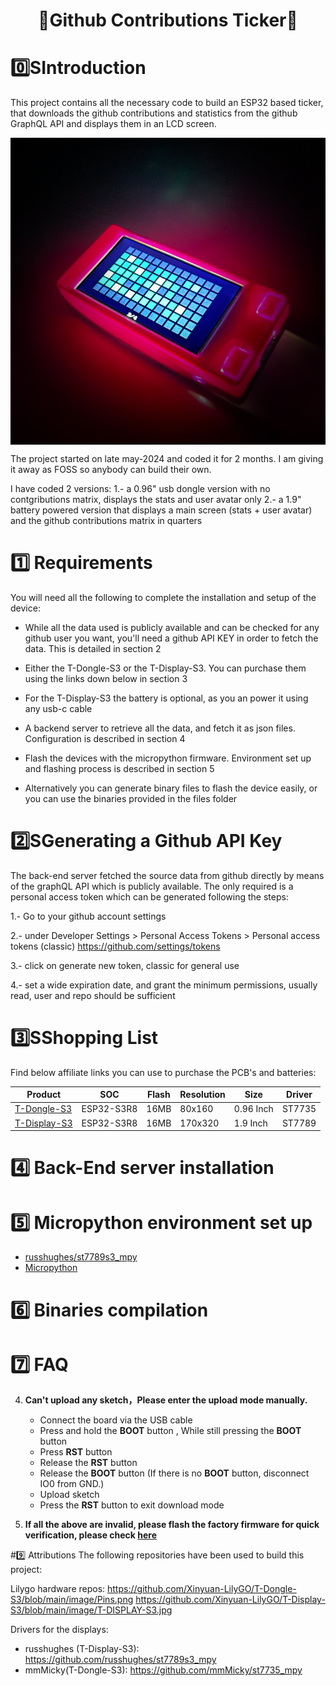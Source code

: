 <h1 align = "center"> 🌟Github Contributions Ticker🌟</h1>

# 0️⃣SIntroduction
This project contains all the necessary code to build an ESP32 based ticker, that downloads the github contributions and statistics from the github GraphQL API and displays them in an LCD screen.

<img src="img/ticker-black.png" align="center">


The project started on late may-2024 and coded it for 2 months. I am giving it away as FOSS so anybody can build their own.


I have coded 2 versions:
1.- a 0.96" usb dongle version with no contgributions matrix, displays the stats and user avatar only
2.- a 1.9" battery powered version that displays a main screen (stats + user avatar) and the github contributions matrix in quarters


# 1️⃣  Requirements
You will need all the following to complete the installation and setup of the device:

- While all the data used is publicly available and can be checked for any github user you want, you'll need a github API KEY in order to fetch the data. This is detailed in section 2

- Either the T-Dongle-S3 or the T-Display-S3. You can purchase them using the links down below in section 3

- For the T-Display-S3 the battery is optional, as you an power it using any usb-c cable

- A backend server to retrieve all the data, and fetch it as json files. Configuration is described in section 4

- Flash the devices with the micropython firmware. Environment set up and flashing process is described in section 5

- Alternatively you can generate binary files to flash the device easily, or you can use the binaries provided in the files folder


# 2️⃣SGenerating a Github API Key
The back-end server fetched the source data from github directly by means of the graphQL API which is publicly available. The only required is a personal access token which can be generated following the steps:

1.- Go to your github account settings

2.- under Developer Settings > Personal Access Tokens > Personal access tokens (classic) https://github.com/settings/tokens

3.- click on generate new token, classic for general use

4.- set a wide expiration date, and grant the minimum permissions, usually read, user and repo should be sufficient


# 3️⃣SShopping List
Find below affiliate links you can use to purchase the PCB's and batteries:

| Product                 | SOC        | Flash | Resolution | Size      | Driver    |
| ----------------------- | ---------- | ----- | ---------- | --------  | --------  |
| [T-Dongle-S3][1]        | ESP32-S3R8 | 16MB  | 80x160     | 0.96 Inch | ST7735    |
| [T-Display-S3][2]       | ESP32-S3R8 | 16MB  | 170x320    | 1.9 Inch  | ST7789    |

[1]: https://www.aliexpress.us/item/3256804673688886.html
[2]: https://www.aliexpress.us/item/3256804310228562.html


# 4️⃣  Back-End server installation



# 5️⃣  Micropython environment set up

* [russhughes/st7789s3_mpy](https://github.com/russhughes/st7789s3_mpy)
* [Micropython](https://github.com/Xinyuan-LilyGO/lilygo-micropython)




# 6️⃣  Binaries compilation


# 7️⃣ FAQ

4. **Can't upload any sketch，Please enter the upload mode manually.**
   * Connect the board via the USB cable
   * Press and hold the **BOOT** button , While still pressing the **BOOT** button
   * Press **RST** button
   * Release the **RST** button
   * Release the **BOOT** button (If there is no **BOOT** button, disconnect IO0 from GND.)
   * Upload sketch
   * Press the **RST** button to exit download mode

6. **If all the above are invalid, please flash the factory firmware for quick verification, please check [here](https://github.com/Xinyuan-LilyGO/T-Display-S3/firmware/README.MD)**


#9️⃣ Attributions
The following repositories have been used to build this project:
 
Lilygo hardware repos:
https://github.com/Xinyuan-LilyGO/T-Dongle-S3/blob/main/image/Pins.png
https://github.com/Xinyuan-LilyGO/T-Display-S3/blob/main/image/T-DISPLAY-S3.jpg

Drivers for the displays:
- russhughes (T-Display-S3): https://github.com/russhughes/st7789s3_mpy
- mmMicky(T-Dongle-S3): https://github.com/mmMicky/st7735_mpy